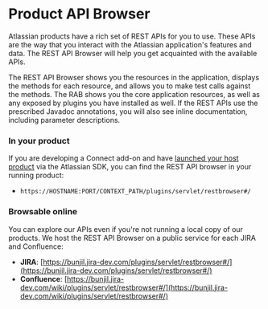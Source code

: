 # Product API Browser

Atlassian products have a rich set of REST APIs for you to use. These APIs are the way that you interact with the Atlassian application's features and data. The REST API Browser will help you get acquainted with the available APIs.

The REST API Browser shows you the resources in the application, displays the methods for each resource, and allows you to make test calls against the methods. The RAB shows you the core application resources, as well as any exposed by plugins you have installed as well. If the REST APIs use the prescribed Javadoc annotations, you will also see inline documentation, including parameter descriptions.

### In your product
If you are developing a Connect add-on and have [launched your host product](../developing/developing-locally.html) via the Atlassian SDK, you can find the REST API browser in your running product:

* `https://HOSTNAME:PORT/CONTEXT_PATH/plugins/servlet/restbrowser#/`


### Browsable online
You can explore our APIs even if you're not running a local copy of our products. We host the REST API Browser on a public service for each JIRA and Confluence:

* __JIRA__: [https://bunjil.jira-dev.com/plugins/servlet/restbrowser#/](https://bunjil.jira-dev.com/plugins/servlet/restbrowser#/)
* __Confluence__: [https://bunjil.jira-dev.com/wiki/plugins/servlet/restbrowser#/](https://bunjil.jira-dev.com/wiki/plugins/servlet/restbrowser#/)
